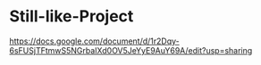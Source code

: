 # Still-like-Project

https://docs.google.com/document/d/1r2Dqy-6sFUSjTFtmwS5NGrbaIXd0OV5JeYyE9AuY69A/edit?usp=sharing
